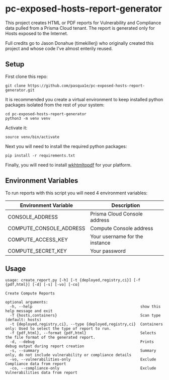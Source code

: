 # pc-exposed-hosts-report-generator
This project creates HTML or PDF reports for Vulnerability and Compliance data pulled from a Prisma Cloud tenant. 
The report is generated only for Hosts exposed to the Internet.

Full credits go to Jason Donahue (timekillerj) who originally created this project and whose code I've almost enterily reused. 
 

## Setup
First clone this repo:

```
git clone https://github.com/pasqua1e/pc-exposed-hosts-report-generator.git
```

It is recommended you create a virtual environment to keep installed python packages isolated from the rest of your system:

```
cd pc-exposed-hosts-report-generator
python3 -m venv venv
```
Activate it:

```
source venv/bin/activate
```

Next you will need to install the required python packages:

```
pip install -r requirements.txt
```

Finally, you will need to install [wkhtmltopdf](https://wkhtmltopdf.org/downloads.html) for your platform.

## Environment Variables
To run reports with this script you will need 4 environment variables:

| Environment Variable     | Description                               |
|----------------------    |-------------------------------------------|
| CONSOLE_ADDRESS          | Prisma Cloud Console address              |
| COMPUTE_CONSOLE_ADDRESS  | Compute Console address                   |
| COMPUTE_ACCESS_KEY       | Your username for the instance            |
| COMPUTE_SECRET_KEY       | Your password                             |

## Usage
```
usage: create_report.py [-h] [-t {deployed,registry,ci}] [-f {pdf,html}] [-d] [-s] [-vo] [-co]

Create Compute Reports

optional arguments:
  -h, --help                                                show this help message and exit
  -T {hosts,containers}                                     Scan type (default: hosts)
  -t {deployed,registry,ci}, --type {deployed,registry,ci}  Containers only: Used to select the type of report to run.
  -f {pdf,html}, --format {pdf,html}                        Selects the file format of the generated report.
  -d, --debug                                               Prints debug output during report creation
  -s, --summary                                             Summary only, do not include vulnerability or compliance details
  -vo, --vulnerabilities-only                               Exclude Compliance data from report
  -co, --compliance-only                                    Exclude Vulnerabilities data from report
```
